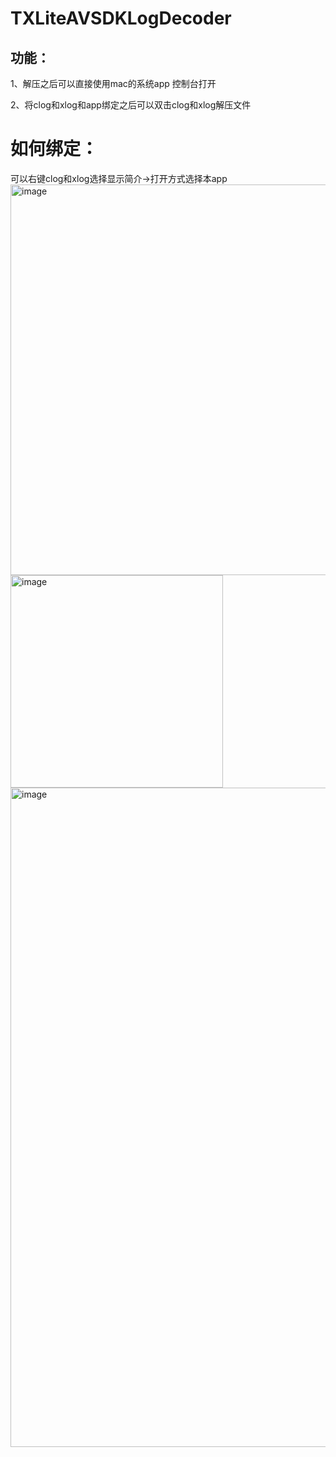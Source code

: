 # TXLiteAVSDKLogDecoder
## 功能：
1、解压之后可以直接使用mac的系统app 控制台打开

2、将clog和xlog和app绑定之后可以双击clog和xlog解压文件

# 如何绑定：
可以右键clog和xlog选择显示简介->打开方式选择本app
<img width="625" alt="image" src="https://user-images.githubusercontent.com/80471805/234792271-7533eeea-9b65-466f-9f63-3ade59ad5e83.png">
<img width="340" alt="image" src="https://user-images.githubusercontent.com/80471805/234793127-186df6d8-467d-47b8-ab9d-85e5005dc511.png">
<img width="1055" alt="image" src="https://user-images.githubusercontent.com/80471805/234793534-9d61c937-8240-4f64-bd7d-6ec805ce3ec7.png">
